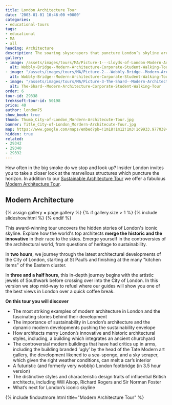 ```yaml
---
title: London Architecture Tour
date: '2003-01-01 10:46:00 +0000'
categories:
- educational-tours
tags:
- educational
- MA
- all
heading: Architecture
description: The soaring skyscrapers that puncture London’s skyline are architectural wonders of London. Join our architecture tour London at insider-london.co.uk.
gallery:
- image: /assets/images/tours/MA/Picture-1---Lloyds-of-London-Modern-Architecture-Corporate-Student-Walking-Tour-.jpg
  alt: Wobbly-Bridge--Modern-Architecture-Corporate-Student-Walking-Tour
- image: "/assets/images/tours/MA/Picture-2---Wobbly-Bridge--Modern-Architecture-Corporate-Student-Walking-Tour-.JPG.jpg"
  alt: Wobbly-Bridge--Modern-Architecture-Corporate-Student-Walking-Tour
- image: "/assets/images/tours/MA/Picture-3-The-Shard--Modern-Architecture-Corporate-Student-Walking-Tour-.JPG.jpg"
  alt: The-Shard--Modern-Architecture-Corporate-Student-Walking-Tour
order: 6
tour-id: 29338
trekksoft-tour-id: 50198
price: 40
author: london75
show_book: true
thumb: Thumb_City-of-London_Mordern-Architecute-Tour.jpg
banner: Title_City-of-London_Mordern-Architecute-Tour.jpg
map: https://www.google.com/maps/embed?pb=!1m18!1m12!1m3!1d9933.977038456189!2d-0.1118593163905431!3d51.504147652887916!2m3!1f0!2f0!3f0!3m2!1i1024!2i768!4f13.1!3m3!1m2!1s0x487604a5507854bb%3A0xd14c94cb200dcb1!2sSouthwark+Station!5e0!3m2!1sen!2s!4v1431589184611
hidden: true
related:
- 29342
- 29340
- 29332
---
```


How often in the big smoke do we stop and look up? Insider London invites you to take a closer look at the marvellous structures which puncture the horizon. In addition to our [Sustainable Architecture Tour](/london/educational-tours/sustainable-london-architecture-tour/) we offer a fabulous [Modern Architecture Tour](#modern-architecture).

## Modern Architecture

{% assign gallery = page.gallery %}
{% if gallery.size > 1 %}
{% include slideshow.html %}
{% endif %}

This award-winning tour uncovers the hidden stories of London's iconic skyline. Explore how the world's top architects **merge the historic and the innovative** in their race to the skies. Emerge yourself in the controversies of the architectural world, from questions of heritage to sustainability.

In **two hours**, we journey through the latest architectural developments of the City of London, starting at St Paul’s and finishing at the many "kitchen items" of the Eastern cluster.

In **three and a half hours**, this in-depth journey begins with the artistic jewels of Southwark before crossing over into the City of London. In this version we stop mid-way to refuel where our guides will show you one of the best views in London over a quick coffee break.

**On this tour you will discover**

* The most striking examples of modern architecture in London and the fascinating stories behind their development
* The importance of sustainability in London’s architecture and the dynamic modern developments pushing the sustainability envelope
* How architects marry London’s innovative and historic architectural styles, including, a building which integrates an ancient churchyard
* The controversial modern buildings that have had critics up in arms, including the building branded ‘ugly’ by the head of the Tate Modern art gallery, the development likened to a sea-sponge, and a sky scraper, which given the right weather conditions, can melt a car’s interior
* A futuristic (and formerly very wobbly) London footbridge (in 3.5 hour version)
* The distinctive styles and characteristic design traits of influential British architects, including Will Alsop, Richard Rogers and Sir Norman Foster
* What’s next for London’s iconic skyline

{% include findoutmore.html title="Modern Architecture Tour" %}
